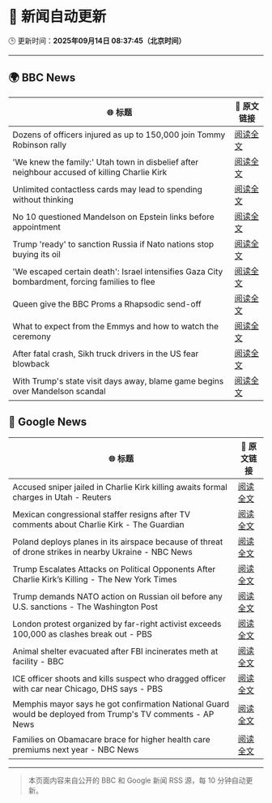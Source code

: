 # 🧠 新闻自动更新

🕒 更新时间：**2025年09月14日 08:37:45（北京时间）**

---

## 🌍 BBC News

| 🌐 标题 | 🔗 原文链接 |
|--------|-------------|
| Dozens of officers injured as up to 150,000 join Tommy Robinson rally | [阅读全文](https://www.bbc.com/news/articles/cwydezxl0xlo?at_medium=RSS&at_campaign=rss) |
| 'We knew the family:' Utah town in disbelief after neighbour accused of killing Charlie Kirk | [阅读全文](https://www.bbc.com/news/articles/czew1nz17rro?at_medium=RSS&at_campaign=rss) |
| Unlimited contactless cards may lead to spending without thinking | [阅读全文](https://www.bbc.com/news/articles/cevzepl3vz1o?at_medium=RSS&at_campaign=rss) |
| No 10 questioned Mandelson on Epstein links before appointment | [阅读全文](https://www.bbc.com/news/articles/cn82rdmzr20o?at_medium=RSS&at_campaign=rss) |
| Trump 'ready' to sanction Russia if Nato nations stop buying its oil | [阅读全文](https://www.bbc.com/news/articles/c62zxp1y5lwo?at_medium=RSS&at_campaign=rss) |
| 'We escaped certain death': Israel intensifies Gaza City bombardment, forcing families to flee | [阅读全文](https://www.bbc.com/news/articles/c20v15j9l3wo?at_medium=RSS&at_campaign=rss) |
| Queen give the BBC Proms a Rhapsodic send-off | [阅读全文](https://www.bbc.com/news/articles/cwyn7lq1q1ro?at_medium=RSS&at_campaign=rss) |
| What to expect from the Emmys and how to watch the ceremony | [阅读全文](https://www.bbc.com/news/articles/c1mxlm42l9vo?at_medium=RSS&at_campaign=rss) |
| After fatal crash, Sikh truck drivers in the US fear blowback | [阅读全文](https://www.bbc.com/news/articles/cy4rmymrl2ro?at_medium=RSS&at_campaign=rss) |
| With Trump's state visit days away, blame game begins over Mandelson scandal | [阅读全文](https://www.bbc.com/news/articles/cp8j2d5xm78o?at_medium=RSS&at_campaign=rss) |

## 📰 Google News

| 🌐 标题 | 🔗 原文链接 |
|--------|-------------|
| Accused sniper jailed in Charlie Kirk killing awaits formal charges in Utah - Reuters | [阅读全文](https://news.google.com/rss/articles/CBMitAFBVV95cUxNZGl0Sm5Bbk5BSU93TVdLdVE0VHlSaVl3RGhRekR1VVhtWnZRNjMxNW1zdm1fdWJXZnc1bm14cExIdkFsRUF4UW5QOE9VWTh5dnctaFRabWJkSnVzWFdCTWFvWUM2cDZnTnJBWTZ3VnBySW9pSFJ6R280YV9EQktMVlZnZnVaQVlLUjlaUTd3bUdIZEppc1o3TmdnTXU3NVdXVVFKMXR2V3R4dzJnY2wxLV9qc2Y?oc=5) |
| Mexican congressional staffer resigns after TV comments about Charlie Kirk - The Guardian | [阅读全文](https://news.google.com/rss/articles/CBMinwFBVV95cUxNN3l2ZFFmZmJ4UDJYS1kyNHk3Q1pXRlFGTmd4cmhacHVVOVVXZDFHQ0Z6LW9aRk9ZSXJiTm9GMTl2N2xGRkxNWTVrbE10eVVBWl8wbWJ6RFJsRjhEMWd3WnUtX3F2ZGExTmIycTBjSzUtNWNKcEdoR3FQeGliU2RkREk3NUJHZXNzNTd6bjhfZkNIWXFtREJqUjRpU0JvUVU?oc=5) |
| Poland deploys planes in its airspace because of threat of drone strikes in nearby Ukraine - NBC News | [阅读全文](https://news.google.com/rss/articles/CBMijwFBVV95cUxPOUROOG12M3dOdEtRNktFaU1tT2R6azFtLXJqRDNyajAwcTNYdkhKVUl0eW1TVDMzX3NocldKWEQwUHB0T0RTRDN4bmp0QVc0WHVYTHpGZFJXbUp1Sk04dUVFTzVMX0RPUGkxdjIzdkpxd2U1ZEZVVHJ3QWZicHNhbTNvaThJUWVxWlNPUXU1UdIBVkFVX3lxTFBWVGpHeWdDMktJZzRlT2lnWjdEcGQ3N2lpRTVnd1FBYUVtZ0hmRnpfckxVb2I0TWRDMk5QcnNuRlBHRlEwZ25idW50V3Q3MkxLaWl0SDd3?oc=5) |
| Trump Escalates Attacks on Political Opponents After Charlie Kirk’s Killing - The New York Times | [阅读全文](https://news.google.com/rss/articles/CBMiigFBVV95cUxNbGZ6Uk55Ylo2bzBWSFlIbXB3T1NGeWp6di1IeUVDR1A3ZFM0dy1VU3k3RFQwbzUyQWlqMXc2NXVQSllyRVR0VXJLOG84VEltSGpYeGpNYkpMSjA5SU94UnYwemhwZmlFcXdtRW5qbHNuY19OT19GSVMwOXkwc3M1Y1NNVXg3aDdubkE?oc=5) |
| Trump demands NATO action on Russian oil before any U.S. sanctions - The Washington Post | [阅读全文](https://news.google.com/rss/articles/CBMihwFBVV95cUxPMEZ0WGxYaVZHSWNUdG5ocXRDZHNWTDBsSXhmbXRueWlZSFBPaHZ3NkE2a1ZIRUxZRVcyVUVWclpndHdZcU9fVWNrY2Q3WHJMajU0emxiOFp1RWY0TnFrREJXaGp1MTJhQWk0YjJuQWp5WWl6c3pLMWJIb3c3a0oyblRUb1Jhakk?oc=5) |
| London protest organized by far-right activist exceeds 100,000 as clashes break out - PBS | [阅读全文](https://news.google.com/rss/articles/CBMiuAFBVV95cUxOSVZOZ3BvdDRfUG5GZFFvWXUwdHZjT3JLaFBJUXZnZFk4SG9zMFFFVkNwRmFjMzVLcGZZbG1DNjBWelBrcWlnNlFmOGljYjMtc0licThRR2FSS2xnQzJhMGp5WGdKRjFOQm9KbGJvWkNYbzNmOW1SWUhCN0VmYXBUdmJkRWhPS2N5b1FOeGlaRTUxSGhlMDlnWnZBeDVyTWxQNjc0c2xUdUZWZExtZEZDZlBMSFNzYnZy0gG-AUFVX3lxTFBFMXpIT1lFQmRsREFIek0xVURGdnBCV1hNWkZTX0YwWHFwcER5T3c0bWtSU284eGF0X2UtY3VFd2F2ekhZNTVxb294NEZOdWJtS1pjaGZjUjZvMzBnT1o1ZkFkbWJJOUxPb2VFNzF5dTZiaDJMNWpyLS0weGpOZW1jQ29UeUlLV0t1eWhPREpjano0c001SWtJVHdjekQ0WHREN2ktWFBDRlIzdzZLTDNEMVhnWUJ4Z29DWElCdVE?oc=5) |
| Animal shelter evacuated after FBI incinerates meth at facility - BBC | [阅读全文](https://news.google.com/rss/articles/CBMiWkFVX3lxTE1BWUFCWXZEbEpKQThFUnBpRXZqN3F6R2tBSVFvV0R3OXlvdllvTms2dUxNRG1IZ2NBYTI3THlhLU1JWkNrU0ptZkhQbWpTVExGdDAtWFEzUEZ3UdIBX0FVX3lxTE1ZbU5LNkplUGVKSjNWUDJVTTZhc0dNVXZfRXRzWGFpZXd0R2E3UmZuMmNvRW1LV3NTV0VFSlkzTUk3ZmxKX3k3OGs2NXpDdEV6RjF4aXF6Unh3SGIzcHhR?oc=5) |
| ICE officer shoots and kills suspect who dragged officer with car near Chicago, DHS says - PBS | [阅读全文](https://news.google.com/rss/articles/CBMiwwFBVV95cUxPTnEtTjZpVEJoVU1qM3Y2STRFNEJZNjhhT01EWjZFSmlqSWVxZEhfNmQ0dDRiV2EwZ0N3dnVfQi15aDZsbXFlU1pscndOalR5THlxd1UzMGZWQmhXOTlPVHZmYk52Nm9iYXdSU2xBNG5KdU5pa2dYNERidjVKU0l6QXFjYmhHVG9qSVZWTWpMVURjd2lQOVBKZFVBMUVEMGVvajJ6RG9nUERyQkxwMnlCTXkzNzRfX3A4azhlNm1zZ1BIVm_SAcgBQVVfeXFMUHM3SWJPNE1QNmNQZmtrbi1STGt0T1pEYWhpV1ZJSENQVnBqM0lkbEJXbTA5SVYxdXpfRmlPbXc3am9pWmRRTWJQcVZTZFFrWmM5dzE0R0xrMXo2SVpYN0V3R2NrWm5MWlZhSlE0bTZWNXJMcmM2TjFFaUNoN200OE5xb2JNMWZrUUNPeVExUFFxQlVGblpuRTVLVkJqckFIb1VuWnI0WV9uWVNsUlZsRHRDXzVZemFZejJkbEt3eUpITnZSR2tXN3g?oc=5) |
| Memphis mayor says he got confirmation National Guard would be deployed from Trump's TV comments - AP News | [阅读全文](https://news.google.com/rss/articles/CBMikgFBVV95cUxPa00wYjhqMWZ0N0VwLWFEVi1XUDZoV3pfaVQ4a2ZxTE5WUTZIRWU4QkM1Z0xYYUdkTERYenFLeklTaURudU9ITUFYSDc5UDJtZ0FhZjVENG1ObVhHWUtqSlVrTmFWd3hkeUJLR1Y2aGd4amVLSGR3eXZsR0lRRkxWdVRaMWhyVnl5dEM1LXBxLWU2dw?oc=5) |
| Families on Obamacare brace for higher health care premiums next year - NBC News | [阅读全文](https://news.google.com/rss/articles/CBMipwFBVV95cUxOcFl5blZpSXBlb3djNzhUbHB6QWFvQWlGRDhqaDNhYmZidE56Uml5OTR6VkY0ZTJqZURzdG1qdnZlTlhIcGFRSmR0OXRpVko3dUZaRFFreGRUMzNjRmMtWS1veFRwcXByeEN2YkdfU2d2TklNQVd1RnF0MFFzdnpZN0ZuUWcwSFEwSjFtaTJUTXowM0pFRTZhXy1uTDcxT2toUHBTZVVWONIBVkFVX3lxTE1zMUNfTnF1S29fY2tITlFObjZDeTVvYlhRQTRKRk40Y0RHbmwwTVJQcWd5dzB4YlBGQ0tWTDh5OGZHNlEyTjA5TF9QRHNDQThjUDlCQU93?oc=5) |

---
> 本页面内容来自公开的 BBC 和 Google 新闻 RSS 源，每 10 分钟自动更新。